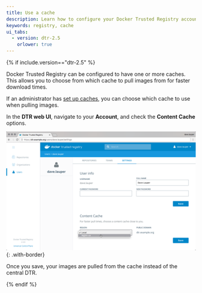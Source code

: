 ```yaml
---
title: Use a cache
description: Learn how to configure your Docker Trusted Registry account to pull images from a cache for faster download times.
keywords: registry, cache
ui_tabs:
  - version: dtr-2.5
    orlower: true
---
```


{% if include.version=="dtr-2.5" %}

Docker Trusted Registry can be configured to have one or more caches. This
allows you to choose from which cache to pull images from for faster
download times.

If an administrator has [set up caches](../../admin/configure/deploy-caches/simple.md),
you can choose which cache to use when pulling images.

In the **DTR web UI**, navigate to your **Account**,
and check the **Content Cache** options.

![](../../images/use-a-cache-1.png){: .with-border}

Once you save, your images are pulled from the cache instead of the central DTR.

{% endif %}
